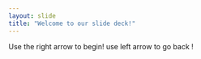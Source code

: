 ```yaml
---
layout: slide
title: "Welcome to our slide deck!"
---
```


Use the right arrow to begin!
use left arrow to go back !
